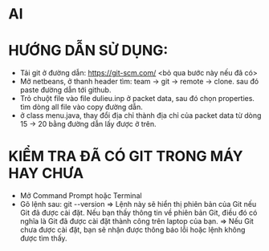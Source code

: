 # AI
# HƯỚNG DẪN SỬ DỤNG:
  - Tải git ở đường dẫn: https://git-scm.com/       <bỏ qua bước này nếu đã có>
  - Mở netbeans, ở thanh header tìm: team -> git -> remote -> clone. sau đó paste đường dẫn tới github.
  - Trỏ chuột file vào file dulieu.inp ở packet data, sau đó chọn properties. tìm dòng all file vào copy đường dẫn.
  - ở class menu.java, thay đổi địa chỉ thành địa chỉ của packet data từ dòng 15 -> 20 bằng đường dẫn lấy được ở trên.

# KIỂM TRA ĐÃ CÓ GIT TRONG MÁY HAY CHƯA
  - Mở Command Prompt hoặc Terminal 
  - Gõ lệnh sau:  git --version
    => Lệnh này sẽ hiển thị phiên bản của Git nếu Git đã được cài đặt. Nếu bạn thấy thông tin về phiên bản Git, điều đó có nghĩa là Git đã được cài đặt thành công trên laptop của bạn.
    => Nếu Git chưa được cài đặt, bạn sẽ nhận được thông báo lỗi hoặc lệnh không được tìm thấy.
